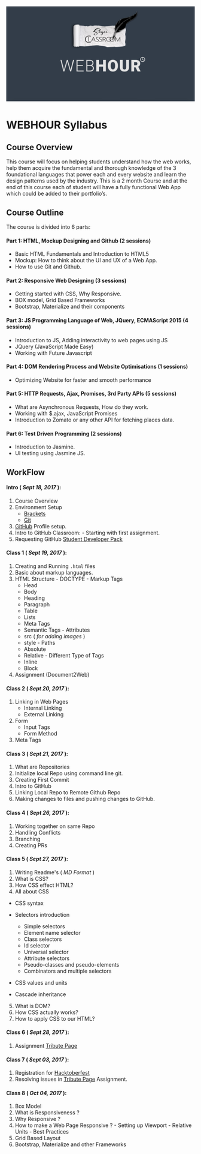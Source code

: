 # <img src="assests/Cover.jpg" alt="class logo" class="logo"/>

# WEB**HOUR** Syllabus


## Course Overview
This course will focus on helping students understand how the web works, help them acquire the fundamental and thorough knowledge of the 3 foundational languages that power each and every website and learn the design patterns used by the industry. This is a 2 month Course and at the end of this  course each of student will have a fully functional Web App which could be added to their portfolio’s.

## Course Outline

The course is divided into 6 parts:

#### Part 1: HTML, Mockup Designing and Github (2 sessions)
  * Basic HTML Fundamentals and Introduction to HTML5
  * Mockup: How to think about the UI and UX of a Web App.
  * How to use Git and Github.

#### Part 2: Responsive Web Designing (3 sessions)
  * Getting started with CSS, Why Responsive.
  * BOX model, Grid Based Frameworks
  * Bootstrap, Materialize and their components

#### Part 3: JS Programming Language of Web, JQuery, ECMAScript 2015 (4 sessions)
  * Introduction to JS, Adding interactivity to web pages using JS
  * JQuery (JavaScript Made Easy)
  * Working with Future Javascript


#### Part 4: DOM Rendering Process and Website Optimisations (1 sessions)
  * Optimizing Website for faster and smooth performance

#### Part 5: HTTP Requests, Ajax, Promises, 3rd Party APIs (5 sessions)
  * What are Asynchronous Requests, How do they work.
  * Working with $.ajax, JavaScript Promises
  * Introduction to Zomato or any other API for fetching places data.

#### Part 6: Test Driven Programming  (2 sessions)
  * Introduction to Jasmine.
  * UI testing using Jasmine JS.


## WorkFlow
#### Intro ( *Sept 18, 2017* ):
  1. Course Overview
  2. Environment Setup
     - [Brackets](https://github.com/adobe/brackets/releases)
     - [Git](https://git-scm.com/downloads)
  3. [GitHub](https://github.com/) Profile setup.
  4. Intro to GitHub Classroom:
    - Starting with first assignment.
  5. Requesting GitHub [Student Developer Pack](https://education.github.com/pack)


#### Class 1 ( *Sept 19, 2017* ):
  1. Creating and Running `.html` files
  2. Basic about markup languages.
  3. HTML Structure
    - DOCTYPE
    - Markup Tags
      + Head
      + Body
      + Heading
      + Paragraph
      + Table
      + Lists
      + Meta Tags
      + Semantic Tags
    - Attributes
      + src ( *for adding images* )
      + style
    - Paths
      + Absolute
      + Relative
    - Different Type of Tags
      + Inline
      + Block
  4. Assignment (Document2Web)

#### Class 2 ( *Sept 20, 2017* ):
  1. Linking in Web Pages
      - Internal Linking
      - External Linking
  2. Form
      - Input Tags
      - Form Method
  3. Meta Tags

#### Class 3 ( *Sept 21, 2017* ):
  1. What are Repositories
  2. Initialize local Repo using command line git.
  3. Creating First Commit
  4. Intro to GitHub
  5. Linking Local Repo to Remote Github Repo
  6. Making changes to files and pushing changes to GitHub.

#### Class 4 ( *Sept 26, 2017* ):
  1. Working together on same Repo
  2. Handling Conflicts
  3. Branching
  4. Creating PRs

#### Class 5 ( *Sept 27, 2017* ):
  1. Writing Readme's ( *MD Format* )
  2. What is CSS?
  3. How CSS effect HTML?
  4. All about CSS
   - CSS syntax
   - Selectors introduction
       + Simple selectors
        - Element name selector
        - Class selectors
        - Id selector
        - Universal selector

       + Attribute selectors
       + Pseudo-classes and pseudo-elements
       + Combinators and multiple selectors
   - CSS values and units
   - Cascade inheritance
  5. What is DOM?
  6. How CSS actually works?
  7. How to apply CSS to our HTML?

#### Class 6 ( *Sept 28, 2017* ):
  1. Assignment [Tribute Page](https://github.com/skyerofficial/Assignment-css-tribute)


#### Class 7 ( *Sept 03, 2017* ):
  1. Registration for [Hacktoberfest](https://hacktoberfest.digitalocean.com/sign_up/register)
  2. Resolving issues in [Tribute Page](https://github.com/skyerofficial/Assignment-css-tribute) Assignment.


#### Class 8 ( *Oct 04, 2017* ):
  1. Box Model
  2. What is Responsiveness ?
  3. Why Responsive ?
  4. How to make a Web Page Responsive ?
    - Setting up Viewport
    - Relative Units
    - Best Practices
  5. Grid Based Layout
  6. Bootstrap, Materialize and other Frameworks
